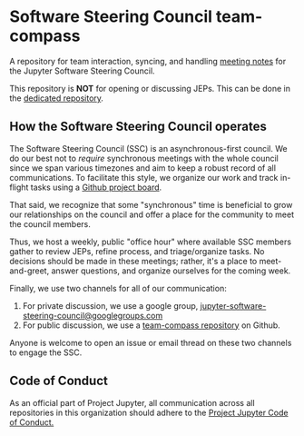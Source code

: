 # Software Steering Council team-compass
A repository for team interaction, syncing, and handling [meeting notes](https://github.com/jupyter/software-steering-council-team-compass/issues/2) for
the Jupyter Software Steering Council.

This repository is **NOT** for opening or discussing JEPs. This can be done in the [dedicated repository](https://github.com/jupyter/enhancement-proposals).

## How the Software Steering Council operates

The Software Steering Council (SSC) is an asynchronous-first council. We do our best not to _require_ synchronous meetings with the whole council since we span various timezones and aim to keep a robust record of all communications. To facilitate this style, we organize our work and track in-flight tasks using a [Github project board](https://github.com/orgs/jupyter/projects/10/views/1).

That said, we recognize that some "synchronous" time is beneficial to grow our relationships on the council and offer a place for the community to meet the council members.

Thus, we host a weekly, public "office hour" where available SSC members gather to review JEPs, refine process, and triage/organize tasks. No decisions should be made in these meetings; rather, it's a place to meet-and-greet, answer questions, and organize ourselves for the coming week.

Finally, we use two channels for all of our communication:
1. For private discussion, we use a google group, jupyter-software-steering-council@googlegroups.com
2. For public discussion, we use a [team-compass repository](https://github.com/jupyter/software-steering-council-team-compass) on Github.

Anyone is welcome to open an issue or email thread on these two channels to engage the SSC.

## Code of Conduct
As an official part of Project Jupyter, all communication across all
repositories in this organization should adhere to the
[Project Jupyter Code of Conduct.](https://github.com/jupyter/governance/blob/master/conduct/code_of_conduct.md)
